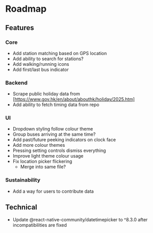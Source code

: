 # Roadmap

## Features
### Core
- Add station matching based on GPS location
- Add ability to search for stations?
- Add walking/running icons
- Add first/last bus indicator
### Backend
- Scrape public holiday data from [https://www.gov.hk/en/about/abouthk/holiday/2025.htm]
- Add ability to fetch timing data from repo
### UI
- Dropdown styling follow colour theme
- Group buses arriving at the same time?
- Add past/future peeking indicators on clock face
- Add more colour themes
- Pressing setting controls dismiss everything
- Improve light theme colour usage
- Fix location picker flickering
  - Merge into same file?
### Sustainability
- Add a way for users to contribute data

## Technical
- Update @react-native-community/datetimepicker to ^8.3.0 after incompatibilities are fixed